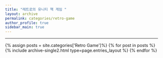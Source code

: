 ```yaml
---
title: "레트로의 유니티 책 게임 "
layout: archive
permalink: categories/retro-game
author_profile: true
sidebar_main: true
---
```


***
<!-- 공백포함 -> site.categories.['a b c'] -->

{% assign posts = site.categories['Retro Game']%}
{% for post in posts %} {% include archive-single2.html type=page.entries_layout %} {% endfor %}



